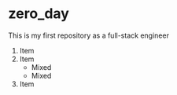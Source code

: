 # zero_day
This is my first repository as a full-stack engineer
1. Item
2. Item
   * Mixed
   * Mixed  
3. Item
